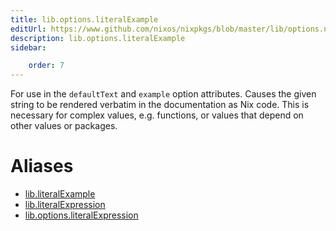 ```yaml
---
title: lib.options.literalExample
editUrl: https://www.github.com/nixos/nixpkgs/blob/master/lib/options.nix#L387C23
description: lib.options.literalExample
sidebar:

    order: 7
---
```


For use in the `defaultText` and `example` option attributes. Causes the
given string to be rendered verbatim in the documentation as Nix code. This
is necessary for complex values, e.g. functions, or values that depend on
other values or packages.


# Aliases

- [lib.literalExample](reference/lib/lib-literalExample)
- [lib.literalExpression](reference/lib/lib-literalExpression)
- [lib.options.literalExpression](reference/lib/options/lib-options-literalExpression)


